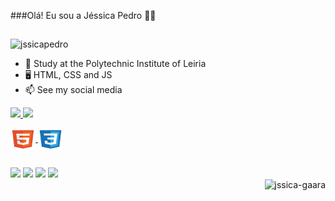 ###Olá! Eu sou a Jéssica Pedro 👋🤓
##
<img src="https://komarev.com/ghpvc/?username=jssicapedro&color=green" alt="jssicapedro" /> 

- 🎒 Study at the Polytechnic Institute of Leiria
- 🖥️ HTML, CSS and JS
- 📫 See my social media 

<div>
  <a href="https://github.com/jssicapedro">
  <img height="150em" src="https://github-readme-stats.vercel.app/api?username=jssicapedro&show_icons=true&theme=algolia&include_all_commits=true&count_private=true"/>
  <img height="150em" src="https://github-readme-stats.vercel.app/api/top-langs/?username=jssicapedro&layout=compact&langs_count=7&theme=algolia"/>
</div>
  
<div style="display: inline_block"><br>
  <!--<img align="center" alt="Rafa-Js" height="30" width="40" src="https://raw.githubusercontent.com/devicons/devicon/master/icons/javascript/javascript-plain.svg">-->
  <img align="center" alt="jssica-HTML" height="30" width="40" src="https://raw.githubusercontent.com/devicons/devicon/master/icons/html5/html5-original.svg">
  <img align="center" alt="jssica-CSS" height="30" width="40" src="https://raw.githubusercontent.com/devicons/devicon/master/icons/css3/css3-original.svg">
  <!-- <img src="https://komarev.com/ghpvc/?username=jssicapedro&color=green" alt="jssicapedro" /> -->
</div>
  
  ##
  

<div> 
  <a href="https://www.youtube.com/channel/UCU5LdQL2O9rexV8ZyswRYNg/videos" target="_blank"><img src="https://img.shields.io/badge/YouTube-FF0000?style=for-the-badge&logo=youtube&logoColor=white" target="_blank"></a>
  <a href="https://www.instagram.com/jessica.pedro.7/" target="_blank"><img src="https://img.shields.io/badge/-Instagram-%23E4405F?style=for-the-badge&logo=instagram&logoColor=white" target="_blank"></a>
 	<a href="https://www.twitch.tv/dearde_" target="_blank"><img src="https://img.shields.io/badge/Twitch-9146FF?style=for-the-badge&logo=twitch&logoColor=white" target="_blank"></a>
 <!--<a href="https://discord.gg/G9GPg5SA75" target="_blank"><img src="https://img.shields.io/badge/Discord-7289DA?style=for-the-badge&logo=discord&logoColor=white" target="_blank"></a>--> 
  <a href="https://www.linkedin.com/in/jéssica-pedro-160375201/" target="_blank"><img src="https://img.shields.io/badge/-LinkedIn-%230077B5?style=for-the-badge&logo=linkedin&logoColor=white" target="_blank"></a> 
</div>
  <div>
    <img align="right" alt="jssica-gaara" src="https://giffiles.alphacoders.com/121/12155.gif" stylr=" width:400px margin:-8em ">
  </div>
